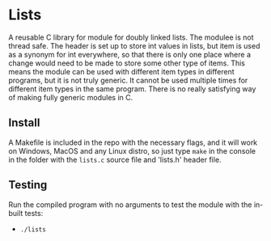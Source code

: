 # Lists

A reusable C library for module for doubly linked lists. The modulee is not thread safe. The header is set up to store int values in lists, but item is used as a synonym for int everywhere, so that there is only one place where a change would need to be made to store some other type of items. This means the module can be used with different item types in different programs, but it is not truly generic. It cannot be used multiple times for different item types in the same program. There is no really satisfying way of making fully generic modules in C.

## Install

A Makefile is included in the repo with the necessary flags, and it will work on Windows, MacOS and any Linux distro, so just type `make` in the console in the folder with the `lists.c` source file and 'lists.h' header file.

## Testing

Run the compiled program with no arguments to test the module with the in-built tests:

- `./lists`

